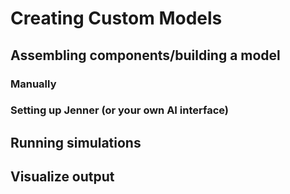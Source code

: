 # Creating Custom Models

<!-- How to model using LASER-core components

Installation should be already done, those instructions were on the installation page (link to it)


Potential list of topics (edit based on how you actually do this! This may end up being a landing page, and each topic has its own page)
-->

## Assembling components/building a model

<!-- make sure to include the base requirements: what components are needed to run a model? How do you create the base model? (define parameters, add components, run sim, visualize output?) -->

### Manually

### Setting up Jenner (or your own AI interface)

<!--how to use an AI interface, suggested prompts, etc -->


## Running simulations

## Visualize output



<!-- Note: pulled out the sections loading data, initializing populations, squashing/saving/loading, and put them on a separate topic page. BUT if they should all be done prior to running sims, then should integrate them into this page, with "running simulations" as the last step. (I don't fully understand how to actually build a model yet, so this section of the TOC is still squishy).

This page should focus on the basics of what to do, all of the "additional" tasks are subpages.




Make sure to capture all relevant steps that are currently in tutorials. Users should be able to look here for basic instructions.-->
